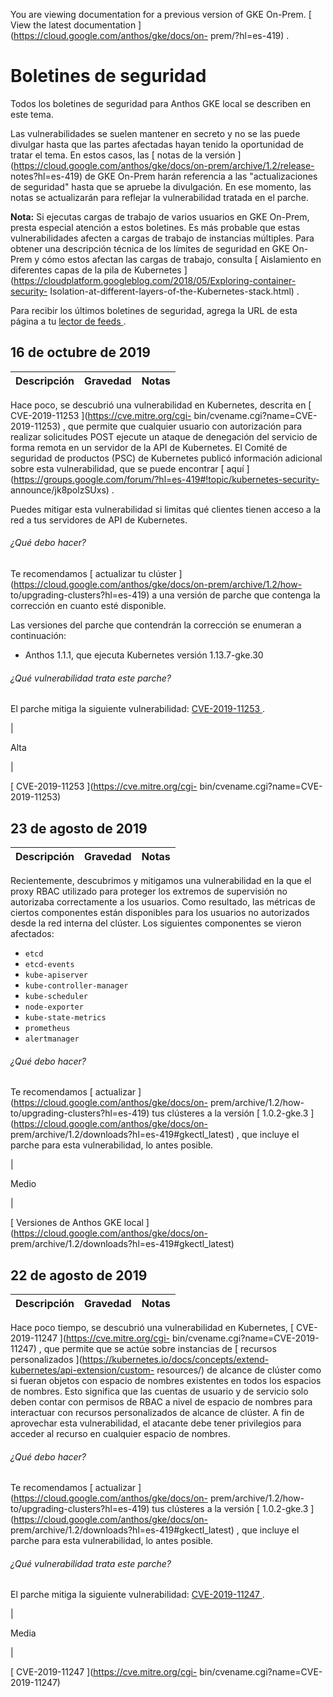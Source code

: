 You are viewing documentation for a previous version of GKE On-Prem. [ View
the latest documentation ](https://cloud.google.com/anthos/gke/docs/on-
prem/?hl=es-419) .

#  Boletines de seguridad

Todos los boletines de seguridad para Anthos GKE local se describen en este
tema.

Las vulnerabilidades se suelen mantener en secreto y no se las puede divulgar
hasta que las partes afectadas hayan tenido la oportunidad de tratar el tema.
En estos casos, las [ notas de la versión
](https://cloud.google.com/anthos/gke/docs/on-prem/archive/1.2/release-
notes?hl=es-419) de GKE On-Prem harán referencia a las "actualizaciones de
seguridad" hasta que se apruebe la divulgación. En ese momento, las notas se
actualizarán para reflejar la vulnerabilidad tratada en el parche.

**Nota:** Si ejecutas cargas de trabajo de varios usuarios en GKE On-Prem,
presta especial atención a estos boletines. Es más probable que estas
vulnerabilidades afecten a cargas de trabajo de instancias múltiples. Para
obtener una descripción técnica de los límites de seguridad en GKE On-Prem y
cómo estos afectan las cargas de trabajo, consulta [ Aislamiento en diferentes
capas de la pila de Kubernetes
](https://cloudplatform.googleblog.com/2018/05/Exploring-container-security-
Isolation-at-different-layers-of-the-Kubernetes-stack.html) .

Para recibir los últimos boletines de seguridad, agrega la URL de esta página
a tu [ lector de feeds
](https://wikipedia.org/wiki/Comparison_of_feed_aggregators) .

##  16 de octubre de 2019

Descripción  |  Gravedad  |  Notas  
---|---|---  
  
Hace poco, se descubrió una vulnerabilidad en Kubernetes, descrita en [
CVE-2019-11253 ](https://cve.mitre.org/cgi-
bin/cvename.cgi?name=CVE-2019-11253) , que permite que cualquier usuario con
autorización para realizar solicitudes POST ejecute un ataque de denegación
del servicio de forma remota en un servidor de la API de Kubernetes. El Comité
de seguridad de productos (PSC) de Kubernetes publicó información adicional
sobre esta vulnerabilidad, que se puede encontrar [ aquí
](https://groups.google.com/forum/?hl=es-419#!topic/kubernetes-security-
announce/jk8polzSUxs) .

Puedes mitigar esta vulnerabilidad si limitas qué clientes tienen acceso a la
red a tus servidores de API de Kubernetes.

######  ¿Qué debo hacer?

Te recomendamos [ actualizar tu clúster
](https://cloud.google.com/anthos/gke/docs/on-prem/archive/1.2/how-
to/upgrading-clusters?hl=es-419) a una versión de parche que contenga la
corrección en cuanto esté disponible.

Las versiones del parche que contendrán la corrección se enumeran a
continuación:

  * Anthos 1.1.1, que ejecuta Kubernetes versión 1.13.7-gke.30 

######  ¿Qué vulnerabilidad trata este parche?

El parche mitiga la siguiente vulnerabilidad: [ CVE-2019-11253
](https://cve.mitre.org/cgi-bin/cvename.cgi?name=CVE-2019-11253) .

|

Alta

|

[ CVE-2019-11253 ](https://cve.mitre.org/cgi-
bin/cvename.cgi?name=CVE-2019-11253)  
  
##  23 de agosto de 2019

Descripción  |  Gravedad  |  Notas  
---|---|---  
  
Recientemente, descubrimos y mitigamos una vulnerabilidad en la que el proxy
RBAC utilizado para proteger los extremos de supervisión no autorizaba
correctamente a los usuarios. Como resultado, las métricas de ciertos
componentes están disponibles para los usuarios no autorizados desde la red
interna del clúster. Los siguientes componentes se vieron afectados:

  * ` etcd `
  * ` etcd-events `
  * ` kube-apiserver `
  * ` kube-controller-manager `
  * ` kube-scheduler `
  * ` node-exporter `
  * ` kube-state-metrics `
  * ` prometheus `
  * ` alertmanager `

######  ¿Qué debo hacer?

Te recomendamos [ actualizar ](https://cloud.google.com/anthos/gke/docs/on-
prem/archive/1.2/how-to/upgrading-clusters?hl=es-419) tus clústeres a la
versión [ 1.0.2-gke.3 ](https://cloud.google.com/anthos/gke/docs/on-
prem/archive/1.2/downloads?hl=es-419#gkectl_latest) , que incluye el parche
para esta vulnerabilidad, lo antes posible.

|

Medio

|

[ Versiones de Anthos GKE local ](https://cloud.google.com/anthos/gke/docs/on-
prem/archive/1.2/downloads?hl=es-419#gkectl_latest)  
  
##  22 de agosto de 2019

Descripción  |  Gravedad  |  Notas  
---|---|---  
  
Hace poco tiempo, se descubrió una vulnerabilidad en Kubernetes, [
CVE-2019-11247 ](https://cve.mitre.org/cgi-
bin/cvename.cgi?name=CVE-2019-11247) , que permite que se actúe sobre
instancias de [ recursos personalizados
](https://kubernetes.io/docs/concepts/extend-kubernetes/api-extension/custom-
resources/) de alcance de clúster como si fueran objetos con espacio de
nombres existentes en todos los espacios de nombres. Esto significa que las
cuentas de usuario y de servicio solo deben contar con permisos de RBAC a
nivel de espacio de nombres para interactuar con recursos personalizados de
alcance de clúster. A fin de aprovechar esta vulnerabilidad, el atacante debe
tener privilegios para acceder al recurso en cualquier espacio de nombres.

######  ¿Qué debo hacer?

Te recomendamos [ actualizar ](https://cloud.google.com/anthos/gke/docs/on-
prem/archive/1.2/how-to/upgrading-clusters?hl=es-419) tus clústeres a la
versión [ 1.0.2-gke.3 ](https://cloud.google.com/anthos/gke/docs/on-
prem/archive/1.2/downloads?hl=es-419#gkectl_latest) , que incluye el parche
para esta vulnerabilidad, lo antes posible.

######  ¿Qué vulnerabilidad trata este parche?

El parche mitiga la siguiente vulnerabilidad: [ CVE-2019-11247
](https://cve.mitre.org/cgi-bin/cvename.cgi?name=CVE-2019-11247) .

|

Media

|

[ CVE-2019-11247 ](https://cve.mitre.org/cgi-
bin/cvename.cgi?name=CVE-2019-11247)

